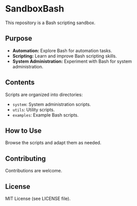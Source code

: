 # SandboxBash

This repository is a Bash scripting sandbox.

## Purpose

*   **Automation:** Explore Bash for automation tasks.
*   **Scripting:** Learn and improve Bash scripting skills.
*   **System Administration:** Experiment with Bash for system administration.

## Contents

Scripts are organized into directories:

*   `system`: System administration scripts.
*   `utils`: Utility scripts.
*   `examples`: Example Bash scripts.

## How to Use

Browse the scripts and adapt them as needed.

## Contributing

Contributions are welcome.

## License

MIT License (see LICENSE file).
